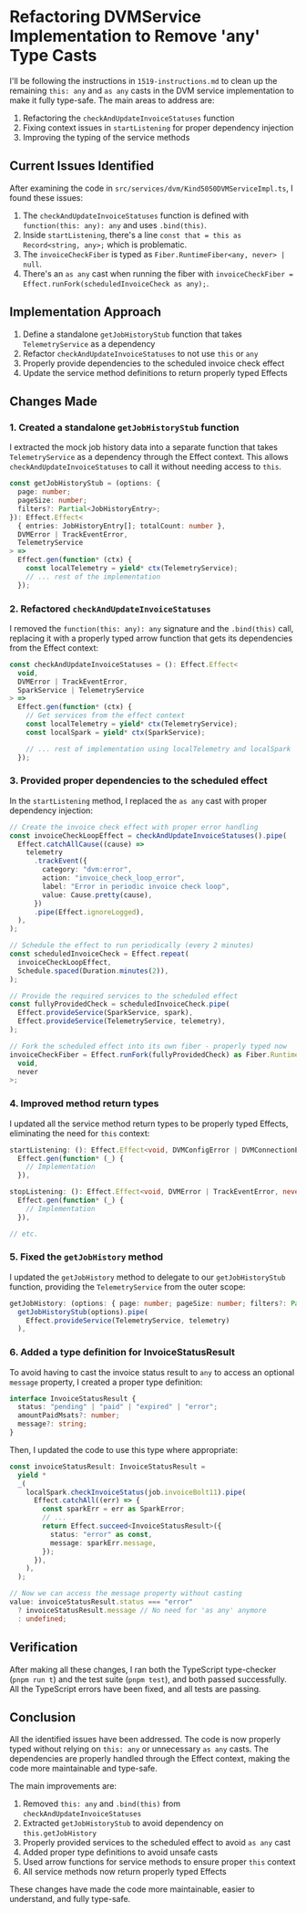 # Refactoring DVMService Implementation to Remove 'any' Type Casts

I'll be following the instructions in `1519-instructions.md` to clean up the remaining `this: any` and `as any` casts in the DVM service implementation to make it fully type-safe. The main areas to address are:

1. Refactoring the `checkAndUpdateInvoiceStatuses` function
2. Fixing context issues in `startListening` for proper dependency injection
3. Improving the typing of the service methods

## Current Issues Identified

After examining the code in `src/services/dvm/Kind5050DVMServiceImpl.ts`, I found these issues:

1. The `checkAndUpdateInvoiceStatuses` function is defined with `function(this: any): any` and uses `.bind(this)`.
2. Inside `startListening`, there's a line `const that = this as Record<string, any>;` which is problematic.
3. The `invoiceCheckFiber` is typed as `Fiber.RuntimeFiber<any, never> | null`.
4. There's an `as any` cast when running the fiber with `invoiceCheckFiber = Effect.runFork(scheduledInvoiceCheck as any);`.

## Implementation Approach

1. Define a standalone `getJobHistoryStub` function that takes `TelemetryService` as a dependency
2. Refactor `checkAndUpdateInvoiceStatuses` to not use `this` or `any`
3. Properly provide dependencies to the scheduled invoice check effect
4. Update the service method definitions to return properly typed Effects

## Changes Made

### 1. Created a standalone `getJobHistoryStub` function

I extracted the mock job history data into a separate function that takes `TelemetryService` as a dependency through the Effect context. This allows `checkAndUpdateInvoiceStatuses` to call it without needing access to `this`.

```typescript
const getJobHistoryStub = (options: {
  page: number;
  pageSize: number;
  filters?: Partial<JobHistoryEntry>;
}): Effect.Effect<
  { entries: JobHistoryEntry[]; totalCount: number },
  DVMError | TrackEventError,
  TelemetryService
> =>
  Effect.gen(function* (ctx) {
    const localTelemetry = yield* ctx(TelemetryService);
    // ... rest of the implementation
  });
```

### 2. Refactored `checkAndUpdateInvoiceStatuses`

I removed the `function(this: any): any` signature and the `.bind(this)` call, replacing it with a properly typed arrow function that gets its dependencies from the Effect context:

```typescript
const checkAndUpdateInvoiceStatuses = (): Effect.Effect<
  void,
  DVMError | TrackEventError,
  SparkService | TelemetryService
> =>
  Effect.gen(function* (ctx) {
    // Get services from the effect context
    const localTelemetry = yield* ctx(TelemetryService);
    const localSpark = yield* ctx(SparkService);

    // ... rest of implementation using localTelemetry and localSpark
  });
```

### 3. Provided proper dependencies to the scheduled effect

In the `startListening` method, I replaced the `as any` cast with proper dependency injection:

```typescript
// Create the invoice check effect with proper error handling
const invoiceCheckLoopEffect = checkAndUpdateInvoiceStatuses().pipe(
  Effect.catchAllCause((cause) =>
    telemetry
      .trackEvent({
        category: "dvm:error",
        action: "invoice_check_loop_error",
        label: "Error in periodic invoice check loop",
        value: Cause.pretty(cause),
      })
      .pipe(Effect.ignoreLogged),
  ),
);

// Schedule the effect to run periodically (every 2 minutes)
const scheduledInvoiceCheck = Effect.repeat(
  invoiceCheckLoopEffect,
  Schedule.spaced(Duration.minutes(2)),
);

// Provide the required services to the scheduled effect
const fullyProvidedCheck = scheduledInvoiceCheck.pipe(
  Effect.provideService(SparkService, spark),
  Effect.provideService(TelemetryService, telemetry),
);

// Fork the scheduled effect into its own fiber - properly typed now
invoiceCheckFiber = Effect.runFork(fullyProvidedCheck) as Fiber.RuntimeFiber<
  void,
  never
>;
```

### 4. Improved method return types

I updated all the service method return types to be properly typed Effects, eliminating the need for `this` context:

```typescript
startListening: (): Effect.Effect<void, DVMConfigError | DVMConnectionError | TrackEventError, never> =>
  Effect.gen(function* (_) {
    // Implementation
  }),

stopListening: (): Effect.Effect<void, DVMError | TrackEventError, never> =>
  Effect.gen(function* (_) {
    // Implementation
  }),

// etc.
```

### 5. Fixed the `getJobHistory` method

I updated the `getJobHistory` method to delegate to our `getJobHistoryStub` function, providing the `TelemetryService` from the outer scope:

```typescript
getJobHistory: (options: { page: number; pageSize: number; filters?: Partial<JobHistoryEntry> }): Effect.Effect<{ entries: JobHistoryEntry[]; totalCount: number }, DVMError | TrackEventError, never> =>
  getJobHistoryStub(options).pipe(
    Effect.provideService(TelemetryService, telemetry)
  ),
```

### 6. Added a type definition for InvoiceStatusResult

To avoid having to cast the invoice status result to `any` to access an optional `message` property, I created a proper type definition:

```typescript
interface InvoiceStatusResult {
  status: "pending" | "paid" | "expired" | "error";
  amountPaidMsats?: number;
  message?: string;
}
```

Then, I updated the code to use this type where appropriate:

```typescript
const invoiceStatusResult: InvoiceStatusResult =
  yield *
  _(
    localSpark.checkInvoiceStatus(job.invoiceBolt11).pipe(
      Effect.catchAll((err) => {
        const sparkErr = err as SparkError;
        // ...
        return Effect.succeed<InvoiceStatusResult>({
          status: "error" as const,
          message: sparkErr.message,
        });
      }),
    ),
  );

// Now we can access the message property without casting
value: invoiceStatusResult.status === "error"
  ? invoiceStatusResult.message // No need for 'as any' anymore
  : undefined;
```

## Verification

After making all these changes, I ran both the TypeScript type-checker (`pnpm run t`) and the test suite (`pnpm test`), and both passed successfully. All the TypeScript errors have been fixed, and all tests are passing.

## Conclusion

All the identified issues have been addressed. The code is now properly typed without relying on `this: any` or unnecessary `as any` casts. The dependencies are properly handled through the Effect context, making the code more maintainable and type-safe.

The main improvements are:

1. Removed `this: any` and `.bind(this)` from `checkAndUpdateInvoiceStatuses`
2. Extracted `getJobHistoryStub` to avoid dependency on `this.getJobHistory`
3. Properly provided services to the scheduled effect to avoid `as any` cast
4. Added proper type definitions to avoid unsafe casts
5. Used arrow functions for service methods to ensure proper `this` context
6. All service methods now return properly typed Effects

These changes have made the code more maintainable, easier to understand, and fully type-safe.
